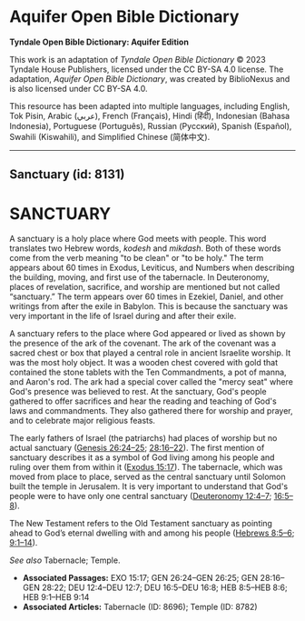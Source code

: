 # Aquifer Open Bible Dictionary

**Tyndale Open Bible Dictionary: Aquifer Edition**

This work is an adaptation of *Tyndale Open Bible Dictionary* © 2023 Tyndale House Publishers, licensed under the CC BY\-SA 4\.0 license. The adaptation, *Aquifer Open Bible Dictionary*, was created by BiblioNexus and is also licensed under CC BY\-SA 4\.0\.

This resource has been adapted into multiple languages, including English, Tok Pisin, Arabic (عربي), French (Français), Hindi (हिंदी), Indonesian (Bahasa Indonesia), Portuguese (Português), Russian (Русский), Spanish (Español), Swahili (Kiswahili), and Simplified Chinese (简体中文).



--------------------------------

## Sanctuary (id: 8131)

SANCTUARY
=========

A sanctuary is a holy place where God meets with people. This word translates two Hebrew words, *kodesh* and *mikdash*. Both of these words come from the verb meaning "to be clean" or "to be holy." The term appears about 60 times in Exodus, Leviticus, and Numbers when describing the building, moving, and first use of the tabernacle. In Deuteronomy, places of revelation, sacrifice, and worship are mentioned but not called “sanctuary.” The term appears over 60 times in Ezekiel, Daniel, and other writings from after the exile in Babylon. This is because the sanctuary was very important in the life of Israel during and after their exile.

A sanctuary refers to the place where God appeared or lived as shown by the presence of the ark of the covenant. The ark of the covenant was a sacred chest or box that played a central role in ancient Israelite worship. It was the most holy object. It was a wooden chest covered with gold that contained the stone tablets with the Ten Commandments, a pot of manna, and Aaron's rod. The ark had a special cover called the "mercy seat" where God's presence was believed to rest. At the sanctuary, God's people gathered to offer sacrifices and hear the reading and teaching of God's laws and commandments. They also gathered there for worship and prayer, and to celebrate major religious feasts.

The early fathers of Israel (the patriarchs) had places of worship but no actual sanctuary ([Genesis 26:24–25](https://ref.ly/Gen26:24-Gen26:25); [28:16–22](https://ref.ly/Gen28:16-Gen28:22)). The first mention of sanctuary describes it as a symbol of God living among his people and ruling over them from within it ([Exodus 15:17](https://ref.ly/Exod15:17)). The tabernacle, which was moved from place to place, served as the central sanctuary until Solomon built the temple in Jerusalem. It is very important to understand that God's people were to have only one central sanctuary ([Deuteronomy 12:4–7](https://ref.ly/Deut12:4-Deut12:7); [16:5–8](https://ref.ly/Deut16:5-Deut16:8)).

The New Testament refers to the Old Testament sanctuary as pointing ahead to God’s eternal dwelling with and among his people ([Hebrews 8:5–6](https://ref.ly/Heb8:5-Heb8:6); [9:1–14](https://ref.ly/Heb9:1-Heb9:14)).

*See also* Tabernacle; Temple.

* **Associated Passages:** EXO 15:17; GEN 26:24–GEN 26:25; GEN 28:16–GEN 28:22; DEU 12:4–DEU 12:7; DEU 16:5–DEU 16:8; HEB 8:5–HEB 8:6; HEB 9:1–HEB 9:14
* **Associated Articles:** Tabernacle (ID: 8696); Temple (ID: 8782)

